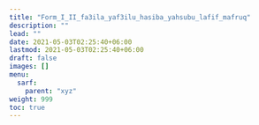 ```yaml
---
title: "Form_I_II_fa3ila_yaf3ilu_hasiba_yahsubu_lafif_mafruq"
description: ""
lead: ""
date: 2021-05-03T02:25:40+06:00
lastmod: 2021-05-03T02:25:40+06:00
draft: false
images: []
menu: 
  sarf:
    parent: "xyz"
weight: 999
toc: true
---
```



